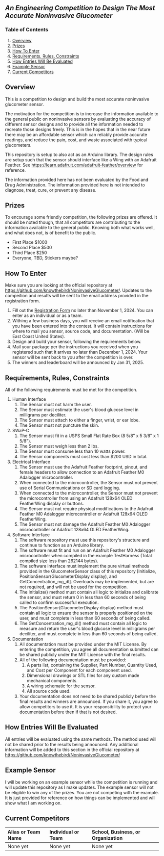 ## _An Engineering Competition to Design The Most Accurate Noninvasive Glucometer_
### Table of Contents
1. [Overview](#overview)
2. [Prizes](#prizes)
3. [How To Enter](#how-to-enter)
4. [Requirements, Rules, Constraints](#requirements-rules-constraints)
5. [How Entries Will Be Evaluated](#how-entries-will-be-evaluated)
6. [Example Sensor](#example-sensor)
7. [Current Competitors](#current-competitors)

## Overview
This is a competition to design and build the most accurate noninvasive glucometer sensor. 

The motivation for the competition is to increase the information available to the general public on noninvasive sensors by evaluating the accuracy of different sensor designs and to provide all the information needed to recreate those designs freely.  This is in the hopes that in the near future there may be an affordable sensor which can reliably provide accurate readings, and reduce the pain, cost, and waste associated with typical glucometers.

This repository is setup to also act as an Arduino library.  The design rules are setup such that the sensor should interface like a Wing with an Adafruit Feather.  See https://learn.adafruit.com/adafruit-feather/overview for reference.

The information provided here has not been evaluated by the Food and Drug Administration.  The information provided here is not intended to diagnose, treat, cure, or prevent any disease.

## Prizes
To encourage some friendly competition, the following prizes are offered.  It should be noted though, that all competitors are contributing to the information available to the general public.  Knowing both what works well, and what does not, is of benefit to the public.
 - First Place $1000
 - Second Place $500
 - Third Place $250
 - Everyone, TBD, Stickers maybe?

## How To Enter
Make sure you are looking at the official repository at https://github.com/knowthebird/NoninvasiveGlucometer/. Updates to the compeition and results will be sent to the email address provided in the registration form.

  1. Fill out the [Registration Form](https://forms.gle/nVtzwGYVJsYVfvGZ8) no later than November 1, 2024. You can enter as an individual or as a team.
  2. Withing a few business days, you will receive an email notification that you have been entered into the contest. It will contain instructions for where to mail you sensor, source code, and documentation. (Will be East Coast United States).
  3. Design and build your sensor, following the requirements below.
  4. Mail your package per the instructions you received when you registered such that it arrives no later than December 1, 2024. Your sensor will be sent back to you after the competition is over.
  5. The winners and leaderboard will be announced by Jan 31, 2025.

## Requirements, Rules, Constraints
All of the following requirements must be met for the competition.

  1. Human Interface
     1. The Sensor must not harm the user.
     2. The Sensor must estimate the user's blood glucose level in milligrams per deciliter.
     3. The Sensor must attach to either a finger, wrist, or ear lobe.
     4. The Sensor must not puncture the skin.
  2. SWaP-C
     1. The Sensor must fit in a USPS Small Flat Rate Box (8 5/8″ x 5 3/8″ x 1 5/8").
     2. The Sensor must weigh less than 2 lbs.
     3. The Sensor must consume less than 10 watts power.
     4. The Sensor components must cost less than $200 USD in total.
  3. Electrical Interface
     1. The Sensor must use the Adafruit Feather footprint, pinout, and female headers to allow connection to an Adafruit Feather M0 Adalogger microcontroller.
     2. When connected to the microcontroller, the Sensor must not prevent use of Serial Communications or SD card logging.
     3. When connected to the microcontroller, the Sensor must not prevent the microcontroller from using an Adafruit 128x64 OLED FeatherWing display or buttons.
     4. The Sensor must not require physical modifications to the Adafruit Feather M0 Adalogger microcontroller or Adafruit 128x64 OLED FeatherWing.
     5. The Sensor must not damage the Adafruit Feather M0 Adalogger microcontroller or Adafruit 128x64 OLED FeatherWing.
  4. Software Interface
     1. The software repository must use this repository's structure and continue to function as an Arduino library.
     2. The software must fit and run on an Adafruit Feather M0 Adalogger microcontroller when compiled in the example TestHarness (Total compiled size less than 262144 bytes).
     3. The software interface must implement the pure virtual methods provided in the GlucometerSensor class of this repository [Initialize, PositionSensor(GlucometerDisplay display), and GetConcentration_mg_dl]. Overloads may be implemented, but are not required, and will not be used for the competition.
     4. The Initialize() method must contain all logic to initialize and calibrate the sensor, and must return 0 in less than 60 seconds of being called to confirm successful execution.
     5. The PositionSensor(GlucometerDisplay display) method must contain all logic to ensure the sensor is properly positioned on the user, and must complete in less than 60 seconds of being called.
     6. The GetConcentration_mg_dl() method must contain all logic to measure and return the user's blood glucose level in milligrams per deciliter, and must complete in less than 60 seconds of being called.
 5. Documentation
     1. All documentation must be provided under the MIT License. By entering the competition, you agree all documentation submitted can be shared publicly under the MIT License with the final results.
     2. All of the following documentation must be provided:
        1. A parts list, containing the Supplier, Part Number, Quantity Used, and Cost per Component for each component used.
        2. Dimensional drawings or STL files for any custom made mechanical components.
        3. A wiring schematic for the sensor.
        4. All source code used.
    3. Your documentation does not need to be shared publicly before the final results and winners are announced. If you share it, you agree to allow competitors to use it. It is your responsibility to protect your documentation before then if that is not desired.

## How Entries Will Be Evaluated
All entries will be evaluated using the same methods.  The method used will not be shared prior to the results being announced.  Any additional information will be added to this section in the official repository at https://github.com/knowthebird/NoninvasiveGlucometer/

## Example Sensor
I will be working on an example sensor while the competition is running and will update this repository as I make updates.  The example sensor will not be eligible to win any of the prizes.  You are not competing with the example.  It is just provided for reference on how things can be implemented and will show what I am working on.

## Current Competitors
| Alias or Team Name | Individual or Team | School, Business, or Organization |
| :--------- | :-------- | :------- |
| None yet   | None yet  | None yet |


